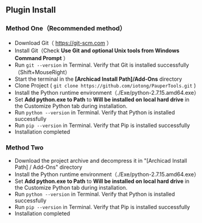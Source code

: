 ## Plugin Install
### Method One（Recommended method）
* Download Git（  https://git-scm.com  ）
* Install Git（Check **Use Git and optional Unix tools from Windows Command Prompt** ）
* Run ```git --version``` in Terminal. Verify that Git is installed successfully（Shift+MouseRight）
* Start the terminal in the **[Archicad Install Path]/Add-Ons** directory
* Clone Project ( ```git clone https://github.com/iotong/PauperTools.git``` )
* Install the Python runtime environment（./Exe/python-2.7.15.amd64.exe）
* Set **Add python.exe to Path** to **Will be installed on local hard drive** in the Customize Python tab during installation.
* Run ```python --version``` in Terminal. Verify that Python is installed successfully
* Run ```pip --version``` in Terminal. Verify that Pip is installed successfully
* Installation completed
### Method Two
* Download the project archive and decompress it in "[Archicad Install Path] / Add-Ons" directory
* Install the Python runtime environment（./Exe/python-2.7.15.amd64.exe）
* Set **Add python.exe to Path** to **Will be installed on local hard drive** in the Customize Python tab during installation.
* Run ```python --version``` in Terminal. Verify that Python is installed successfully
* Run ```pip --version``` in Terminal. Verify that Pip is installed successfully
* Installation completed